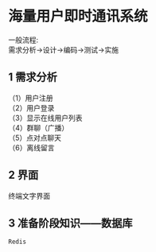 # 海量用户即时通讯系统
一般流程:<br>
需求分析->设计->编码->测试->实施
## 1 需求分析
（1）用户注册<br>
（2）用户登录<br>
（3）显示在线用户列表<br>
（4）群聊（广播）<br>
（5）点对点聊天<br>
（6）离线留言

## 2 界面
终端文字界面

## 3 准备阶段知识——数据库
`Redis`



